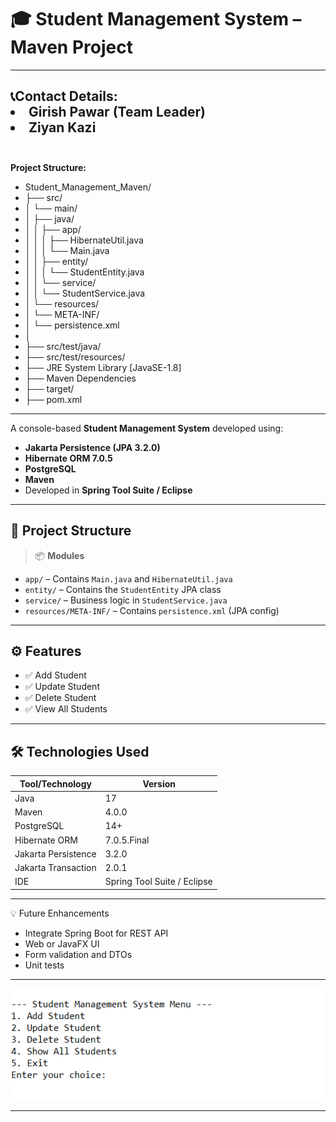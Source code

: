 # 🎓 Student Management System – Maven Project

---
<b>📞Contact Details:</b>
     <br>
     <li>  Girish Pawar (Team Leader)</li>
      <li>  Ziyan Kazi</li>
      </br>
---

<b>  Project Structure:  </b>
<ul>
<li>Student_Management_Maven/
  <li>    ├── src/</li>
  <li>    │   └── main/</li>
  <li>    │       ├── java/</li>
  <li>    │       │   ├── app/</li>
  <li>    │       │   │   ├── HibernateUtil.java</li>
 <li>     │       │   │   └── Main.java</li>
<li>      │       │   ├── entity/</li>
<li>      │       │   │   └── StudentEntity.java</li>
<li>      │       │   └── service/</li>
<li>      │       │       └── StudentService.java</li>
<li>      │       └── resources/</li>
<li>      │           └── META-INF/</li>
<li>      │               └── persistence.xml</li>
<li>      │</li>
<li>      ├── src/test/java/</li>
<li>      ├── src/test/resources/</li>
<li>      ├── JRE System Library [JavaSE-1.8]</li>
<li>      ├── Maven Dependencies</li>
<li>      ├── target/</li>
<li>      ├── pom.xml</li>
</ul>

---

      

A console-based **Student Management System** developed using:

- **Jakarta Persistence (JPA 3.2.0)**
- **Hibernate ORM 7.0.5**
- **PostgreSQL**
- **Maven**
- Developed in **Spring Tool Suite / Eclipse**

---

## 🧩 Project Structure


> 📦 **Modules**
- `app/` – Contains `Main.java` and `HibernateUtil.java`
- `entity/` – Contains the `StudentEntity` JPA class
- `service/` – Business logic in `StudentService.java`
- `resources/META-INF/` – Contains `persistence.xml` (JPA config)

---

## ⚙️ Features

- ✅ Add Student  
- ✅ Update Student  
- ✅ Delete Student  
- ✅ View All Students  

---



## 🛠️ Technologies Used

| Tool/Technology     | Version                     |
|-------------------  |-----------------------------|
| Java                | 17                          |
| Maven               | 4.0.0                       |
| PostgreSQL          | 14+                         |
| Hibernate ORM       | 7.0.5.Final                 |
| Jakarta Persistence | 3.2.0                       |
| Jakarta Transaction | 2.0.1                       |
| IDE                 | Spring Tool Suite / Eclipse |

---



💡 Future Enhancements   
        <ul>
         <li>Integrate Spring Boot for REST API</li>
          <li>Web or JavaFX UI</li>
          <li>Form validation and DTOs</li>
          <li>Unit tests</li>
</ul>

---


          
![Student Management Screenshot](img/girish.png)

---
